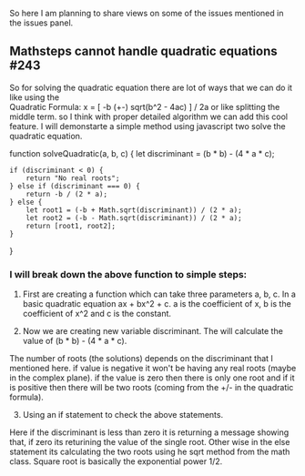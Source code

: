 So here I am planning to share views on some of the issues mentioned in the issues panel. 

## Mathsteps cannot handle quadratic equations #243

So for solving the quadratic equation there are lot of ways that we can do it like using the  
Quadratic Formula: x = [ -b (+-) sqrt(b^2 - 4ac) ] / 2a or like splitting the middle term. so I think with proper detailed algorithm we can add this cool feature. I will demonstarte a simple method using javascript two solve the quadratic equation.

function solveQuadratic(a, b, c) {
    let discriminant = (b * b) - (4 * a * c);

    if (discriminant < 0) {
        return "No real roots";
    } else if (discriminant === 0) {
        return -b / (2 * a);
    } else {
        let root1 = (-b + Math.sqrt(discriminant)) / (2 * a);
        let root2 = (-b - Math.sqrt(discriminant)) / (2 * a);
        return [root1, root2];
    }
}

### I will break down the above function to simple steps:

1. First are creating a function which can take three parameters a, b, c. In a basic quadratic equation ax + bx^2 + c. a is the coefficient of x, b is the coefficient of x^2 and c is the constant. 

2. Now we are creating new variable  discriminant. The will calculate the value of (b * b) - (4 * a * c). 

The number of roots (the solutions) depends on the discriminant that I mentioned here. if value is negative it won't be having any real roots (maybe in the complex plane). if the value is zero then there is only one root and if it is positive then there will be two roots (coming from the +/- in the quadratic formula).

3. Using an if statement to check the above statements. 

Here if the discriminant is less than zero  it is returning a message showing that, if zero its returining the value of the single root. Other wise in the else statement its calculating the two roots using he sqrt method from the math class. Square root is basically the exponential power 1/2. 